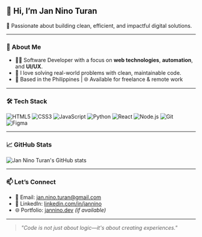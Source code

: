 ## 👋 Hi, I’m Jan Nino Turan

🚀 Passionate about building clean, efficient, and impactful digital solutions.

---

### 💼 About Me

- 🧑‍💻 Software Developer with a focus on **web technologies**, **automation**, and **UI/UX**.
- 🎯 I love solving real-world problems with clean, maintainable code.
- 📍 Based in the Philippines | 🌐 Available for freelance & remote work

---

### 🛠 Tech Stack

![HTML5](https://img.shields.io/badge/HTML5-E34F26?style=flat&logo=html5&logoColor=white)
![CSS3](https://img.shields.io/badge/CSS3-1572B6?style=flat&logo=css3&logoColor=white)
![JavaScript](https://img.shields.io/badge/JavaScript-F7DF1E?style=flat&logo=javascript&logoColor=black)
![Python](https://img.shields.io/badge/Python-3776AB?style=flat&logo=python&logoColor=white)
![React](https://img.shields.io/badge/React-61DAFB?style=flat&logo=react&logoColor=black)
![Node.js](https://img.shields.io/badge/Node.js-339933?style=flat&logo=nodedotjs&logoColor=white)
![Git](https://img.shields.io/badge/Git-F05032?style=flat&logo=git&logoColor=white)
![Figma](https://img.shields.io/badge/Figma-F24E1E?style=flat&logo=figma&logoColor=white)

---

### 📈 GitHub Stats

![Jan Nino Turan's GitHub stats](https://github-readme-stats.vercel.app/api?username=JanNinoTuran&show_icons=true&theme=github_dark&hide_border=true)

---

### 📫 Let’s Connect

- 📧 Email: [jan.nino.turan@gmail.com](mailto:turanjannino01@gmail.com)
- 💼 LinkedIn: [linkedin.com/in/jannino]([https://linkedin.com/in/jannino](https://www.linkedin.com/in/jan-ni%C3%B1o-turan))
- 🌐 Portfolio: [jannino.dev](https://jannino.dev) _(if available)_

---

> *"Code is not just about logic—it's about creating experiences."*

